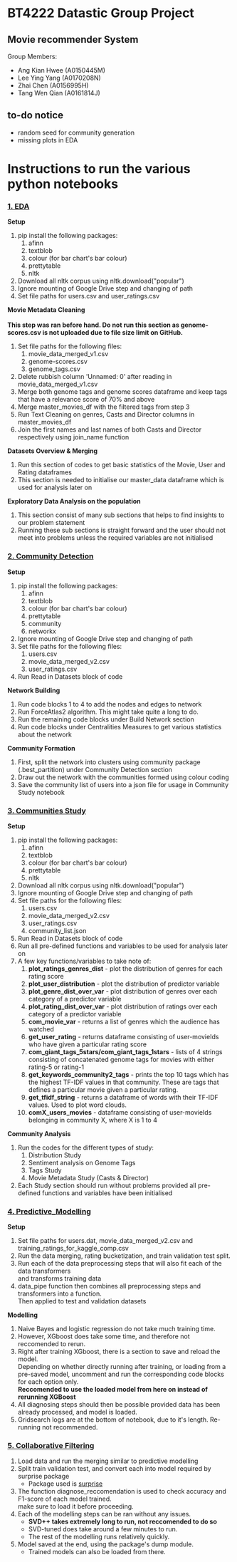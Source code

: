 # BT4222 Datastic Group Project
## Movie recommender System
Group Members: 
 * Ang Kian Hwee (A0150445M)
 * Lee Ying Yang (A0170208N)
 * Zhai Chen (A0156995H)
 * Tang Wen Qian (A0161814J)

## to-do notice
* random seed for community generation
* missing plots in EDA

# Instructions to run the various python notebooks
### <ins>1. EDA</ins>
__Setup__
1. pip install the following packages: 
	1. afinn
	2. textblob
	3. colour (for bar chart's bar colour)
	4. prettytable
	5. nltk
2. Download all nltk corpus using nltk.download("popular")
3. Ignore mounting of Google Drive step and changing of path
4. Set file paths for users.csv and user_ratings.csv

__Movie Metadata Cleaning__
<br><br>__This step was ran before hand. Do not run this section as genome-scores.csv is not uploaded due to file size limit on GitHub.__
1. Set file paths for the following files: 
	1. movie_data_merged_v1.csv
	2. genome-scores.csv
	3. genome_tags.csv
2. Delete rubbish column 'Unnamed: 0' after reading in movie_data_merged_v1.csv 
3. Merge both genome tags and genome scores dataframe and keep tags that have a relevance score of 70% and above
4. Merge master_movies_df with the filtered tags from step 3
4. Run Text Cleaning on genres, Casts and Director columns in master_movies_df 
5. Join the first names and last names of both Casts and Director respectively using join_name function

__Datasets Overview & Merging__
1. Run this section of codes to get basic statistics of the Movie, User and Rating dataframes
2. This section is needed to initialise our master_data dataframe which is used for analysis later on 

__Exploratory Data Analysis on the population__ 
1. This section consist of many sub sections that helps to find insights to our problem statement
2. Running these sub sections is straight forward and the user should not meet into problems unless the required variables are not initialised 

### <ins>2. Community Detection</ins>
__Setup__
1. pip install the following packages: 
	1. afinn
	2. textblob
	3. colour (for bar chart's bar colour)
	4. prettytable
	5. community
	6. networkx
2. Ignore mounting of Google Drive step and changing of path
3. Set file paths for the following files: 
	1. users.csv
	2. movie_data_merged_v2.csv 
	3. user_ratings.csv
4. Run Read in Datasets block of code 

__Network Building__
1. Run code blocks 1 to 4 to add the nodes and edges to network 
2. Run ForceAtlas2 algorithm. This might take quite a long to do. 
3. Run the remaining code blocks under Build Network section
4. Run code blocks under Centralities Measures to get various statistics about the network

__Community Formation__
1. First, split the network into clusters using community package (.best_partition) under Community Detection section 
2. Draw out the network with the communities formed using colour coding 
3. Save the community list of users into a json file for usage in Community Study notebook

### <ins>3. Communities Study</ins>
__Setup__
1. pip install the following packages: 
	1. afinn
	2. textblob
	3. colour (for bar chart's bar colour)
	4. prettytable
	5. nltk
2. Download all nltk corpus using nltk.download("popular")
3. Ignore mounting of Google Drive step and changing of path
4. Set file paths for the following files:
	1. users.csv 
	2. movie_data_merged_v2.csv
	3. user_ratings.csv
	4. community_list.json
5. Run Read in Datasets block of code 
6. Run all pre-defined functions and variables to be used for analysis later on
7. A few key functions/variables to take note of:
	1. __plot_ratings_genres_dist__ - plot the distribution of genres for each rating score 
	2. __plot_user_distribution__ - plot the distribution of predictor variable 
	3. __plot_genre_dist_over_var__ - plot distribution of genres over each category of a predictor variable 
	4. __plot_rating_dist_over_var__ - plot distribution of ratings over each category of a predictor variable
	5. __com_movie_var__ - returns a list of genres which the audience has watched
	6. __get_user_rating__ - returns dataframe consisting of user-movieIds who have given a particular rating score 
	7. __com_giant_tags_5stars/com_giant_tags_1stars__ - lists of 4 strings consisting of concatenated genome tags for movies with either rating-5 or rating-1
	8. __get_keywords_community2_tags__ - prints the top 10 tags which has the highest TF-IDF values in that community. These are tags that defines a particular movie given a particular rating.
	9. __get_tfidf_string__ - returns a dataframe of words with their TF-IDF values. Used to plot word clouds. 
	10. __comX_users_movies__ - dataframe consisting of user-movieIds belonging in community X, where X is 1 to 4

__Community Analysis__
1. Run the codes for the different types of study:
	1. Distribution Study 
	2. Sentiment analysis on Genome Tags
	3. Tags Study
	4. Movie Metadata Study (Casts & Director)
2. Each Study section should run without problems provided all pre-defined functions and variables have been initialised 

### <ins>4. Predictive_Modelling</ins>
__Setup__
1. Set file paths for users.dat, movie_data_merged_v2.csv and training_ratings_for_kaggle_comp.csv
2. Run the data merging, rating bucketization, and train validation test split.
3. Run each of the data preprocessing steps that will also fit each of the data transformers
<br>and transforms training data
4. data_pipe function then combines all preprocessing steps and transformers into a function.
<br>Then applied to test and validation datasets

__Modelling__
1. Naive Bayes and logistic regression do not take much training time. <br>
2. However, XGboost does take some time, and therefore not reccomended to rerun.<br>
3. Right after training XGboost, there is a section to save and reload the model.<br>
Depending on whether directly running after training, or loading from a pre-saved model, uncomment and run the corresponding code blocks for each option only.<br>
__Reccomended to use the loaded model from here on instead of rerunning XGBoost__<br>
4. All diagnosing steps should then be possible provided data has been already processed, and model is loaded.<br>
5. Gridsearch logs are at the bottom of notebook, due to it's length. Re-running not recommended.

### <ins>5. Collaborative Filtering</ins>
1. Load data and run the merging similar to predictive modelling
2. Split train validation test, and convert each into model required by surprise package
   * Package used is [surprise](http://surpriselib.com/)
3. The function diagnose_reccomendation is used to check accuracy and F1-score of each model trained.<br>
make sure to load it before proceeding.
4. Each of the modelling steps can be ran without any issues.
   * __SVD++ takes extremely long to run, not reccomended to do so__
   * SVD-tuned does take around a few minutes to run.
   * The rest of the modelling runs relatively quickly.
5. Model saved at the end, using the package's dump module.
   * Trained models can also be loaded from there.
